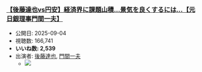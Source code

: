 ### [【後藤達也vs円安】経済界に課題山積...景気を良くするには…【元日銀理事門間一夫】](https://www.youtube.com/watch?v=SJzr8wS2qAw)
-   公開日: 2025-09-04
-   視聴数: 166,741
-   **いいね数: 2,539**
-   出演者: [後藤達也](/rehacq_fan/people/後藤達也 "wikilink"), [門間一夫](/rehacq_fan/people/門間一夫 "wikilink")
    - [![](https://img.youtube.com/vi/SJzr8wS2qAw/hqdefault.jpg)](https://www.youtube.com/watch?v=SJzr8wS2qAw)
